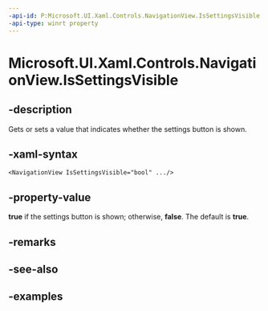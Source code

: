 ```yaml
---
-api-id: P:Microsoft.UI.Xaml.Controls.NavigationView.IsSettingsVisible
-api-type: winrt property
---
```


<!-- Property syntax.
public bool IsSettingsVisible { get;  set; }
-->

# Microsoft.UI.Xaml.Controls.NavigationView.IsSettingsVisible

## -description

Gets or sets a value that indicates whether the settings button is shown.

## -xaml-syntax

```xaml
<NavigationView IsSettingsVisible="bool" .../>
```

## -property-value

**true** if the settings button is shown; otherwise, **false**. The default is **true**.

## -remarks

## -see-also

## -examples

